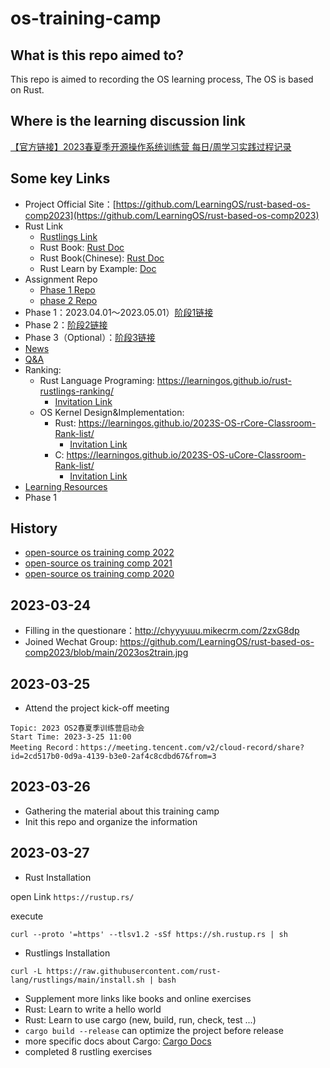 # os-training-camp

## What is this repo aimed to?
This repo is aimed to recording the OS learning process, The OS is based on Rust.

## Where is the learning discussion link

[【官方链接】2023春夏季开源操作系统训练营 每日/周学习实践过程记录](https://github.com/LearningOS/rust-based-os-comp2023/discussions/170)

## Some key Links

* Project Official Site：[https://github.com/LearningOS/rust-based-os-comp2023](https://github.com/LearningOS/rust-based-os-comp2023)
* Rust Link
    * [Rustlings Link](https://github.com/LearningOS/rustlings-template)
    * Rust Book: [Rust Doc](https://doc.rust-lang.org/book/index.html)
    * Rust Book(Chinese): [Rust Doc](https://kaisery.github.io/trpl-zh-cn/title-page.html)
    * Rust Learn by Example: [Doc](https://doc.rust-lang.org/rust-by-example/index.html)
* Assignment Repo
    * [Phase 1 Repo](https://github.com/LearningOS/rust-rustlings-DavinZhang)
    * [phase 2 Repo](https://github.com/LearningOS/2023s-rcore-DavinZhang)
* Phase 1：2023.04.01～2023.05.01）[阶段1链接](https://github.com/LearningOS/rust-based-os-comp2023/blob/main/scheduling-1.md)
* Phase 2：[阶段2链接](https://github.com/LearningOS/rust-based-os-comp2023/blob/main/scheduling-2.md)
* Phase 3（Optional）：[阶段3链接](https://github.com/LearningOS/oscomp-kernel-training)
* [News](https://github.com/LearningOS/rust-based-os-comp2023/blob/main/news.md)
* [Q&A](https://github.com/LearningOS/rust-based-os-comp2023/blob/main/QA.md)
* Ranking:
    * Rust Language Programing: https://learningos.github.io/rust-rustlings-ranking/
        * [Invitation Link](https://classroom.github.com/a/H1iQ2GNX)
    * OS Kernel Design&Implementation: 
        * Rust: https://learningos.github.io/2023S-OS-rCore-Classroom-Rank-list/
            * [Invitation Link](https://classroom.github.com/a/AFBsVzHi)
        * C: https://learningos.github.io/2023S-OS-uCore-Classroom-Rank-list/
            * [Invitation Link](https://classroom.github.com/a/5vRW-e_W)
* [Learning Resources](https://github.com/LearningOS/rust-based-os-comp2023/blob/main/relatedinfo.md)
* Phase 1 

## History

*   [open-source os training comp 2022](https://github.com/LearningOS/rust-based-os-comp2023/tree/comp2022)
*   [open-source os training comp 2021](https://github.com/rcore-os/rCore/wiki/os-tutorial-summer-of-code-2021)
*   [open-source os training comp 2020](https://github.com/rcore-os/rCore/wiki/os-tutorial-summer-of-code-2020)

## 2023-03-24

* Filling in the questionare：http://chyyyuuu.mikecrm.com/2zxG8dp
* Joined Wechat Group: https://github.com/LearningOS/rust-based-os-comp2023/blob/main/2023os2train.jpg


## 2023-03-25

* Attend the project kick-off meeting

```
Topic: 2023 OS2春夏季训练营启动会
Start Time: 2023-3-25 11:00
Meeting Record：https://meeting.tencent.com/v2/cloud-record/share?id=2cd517b0-0d9a-4139-b3e0-2af4c8cdbd67&from=3
```

## 2023-03-26

* Gathering the material about this training camp
* Init this repo and organize the information

## 2023-03-27

* Rust Installation

open Link `https://rustup.rs/`

execute

```
curl --proto '=https' --tlsv1.2 -sSf https://sh.rustup.rs | sh
```

* Rustlings Installation

```
curl -L https://raw.githubusercontent.com/rust-lang/rustlings/main/install.sh | bash
```

* Supplement more links like books and online exercises
* Rust: Learn to write a hello world 
* Rust: Learn to use cargo (new, build, run, check, test ...)
* `cargo build --release` can optimize the project before release
* more specific docs about Cargo: [Cargo Docs](https://doc.rust-lang.org/cargo/index.html)
* completed 8 rustling exercises






